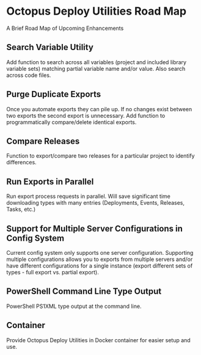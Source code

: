 # Octopus Deploy Utilities Road Map

A Brief Road Map of Upcoming Enhancements


## Search Variable Utility

Add function to search across all variables (project and included library variable sets) matching partial variable name and/or value.  Also search across code files.


## Purge Duplicate Exports

Once you automate exports they can pile up.  If no changes exist between two exports the second export is unnecessary.  Add function to programmatically compare/delete identical exports.


## Compare Releases

Function to export/compare two releases for a particular project to identify differences.


## Run Exports in Parallel

Run export process requests in parallel.  Will save significant time downloading types with many entries (Deployments, Events, Releases, Tasks, etc.)


## Support for Multiple Server Configurations in Config System

Current config system only supports one server configuration.  Supporting multiple configurations allows you to exports from multiple servers and/or have different configurations for a single instance (export different sets of types - full export vs. partial export).


## PowerShell Command Line Type Output

PowerShell PS1XML type output at the command line.


## Container
Provide Octopus Deploy Utilities in Docker container for easier setup and use.
